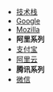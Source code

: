 * [技术栈](/tech-stack/README.md)
* [Google](tech-stack/google.md)
* [Mozilla](tech-stack/mozilla.md)
* **阿里系列**
* [支付宝](tech-stack/ali/alipay.md)
* [阿里云](tech-stack/ali/aliyun.md)
* **腾讯系列**
* [微信](tech-stack/tencent/wechat.md)
